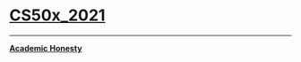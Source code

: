 # **[CS50x_2021](https://cs50.harvard.edu/x/2021/)**
***
**[Academic Honesty](https://cs50.harvard.edu/x/2021/honesty/)**

